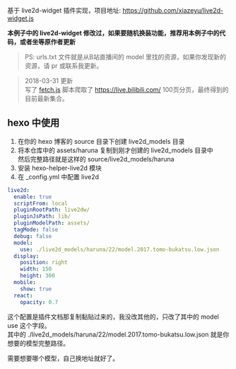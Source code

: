 基于 live2d-widget 插件实现，项目地址: <https://github.com/xiazeyu/live2d-widget.js>

**本例子中的 live2d-widget 修改过，如果要随机换装功能，推荐用本例子中的代码，或者坐等原作者更新**

> PS: urls.txt 文件就是从B站直播间的 model 里找的资源，如果你发现新的资源，请 pr 或联系我更新。

> 2018-03-31 更新  
> 写了 [fetch.js](fetch.js) 脚本爬取了 <https://live.bilibili.com/> 100页分页，最终得到的目前最新集合。

## hexo 中使用

1. 在你的 hexo 博客的 source 目录下创建 live2d_models 目录
2. 将本仓库中的 assets/haruna 复制到刚才创建的 live2d_models 目录中  
   然后完整路径就是这样的 source/live2d_models/haruna
3. 安装 hexo-helper-live2d 模块
4. 在 _config.yml 中配置 live2d

```yml
live2d:
  enable: true
  scriptFrom: local
  pluginRootPath: live2dw/
  pluginJsPath: lib/
  pluginModelPath: assets/
  tagMode: false
  debug: false
  model:
    use: ./live2d_models/haruna/22/model.2017.tomo-bukatsu.low.json
  display:
    position: right
    width: 150
    height: 300
  mobile:
    show: true
  react:
    opacity: 0.7
```

这个配置是插件文档那复制黏贴过来的，我没改其他的，只改了其中的 model use 这个字段。  
其中的 ./live2d_models/haruna/22/model.2017.tomo-bukatsu.low.json 就是你想要的模型完整路径。

需要想要哪个模型，自己换地址就好了。
